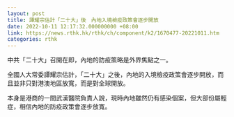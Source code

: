 ```yaml
---
layout: post
title: 譚耀宗估計「二十大」後　內地入境檢疫政策會逐步開放
date: 2022-10-11 12:17:32.000000000 +08:00
link: https://news.rthk.hk/rthk/ch/component/k2/1670477-20221011.htm
categories: rthk
---
```


中共「二十大」召開在即，內地的防疫策略是外界焦點之一。

全國人大常委譚耀宗估計，「二十大」之後，內地的入境檢疫政策會逐步開放，而且並非只對港澳地區放寬，而是對全球開放。

本身是港商的一間武漢醫院負責人說，現時內地雖然仍有感染個案，但大部份屬輕症，相信內地的防疫政策會逐步放寬。
